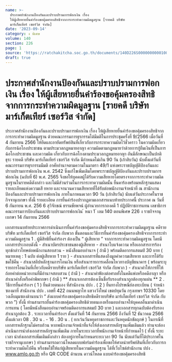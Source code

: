 ```yaml
---
name: >-
  ประกาศสำนักงานป้องกันและปราบปรามการฟอกเงิน เรื่อง
  ให้ผู้เสียหายยื่นคำร้องขอคุ้มครองสิทธิจากการกระทำความผิดมูลฐาน [รายคดี บริษัท
  มาร์เก็ตเทียร์ เซอร์วิส จำกัด]
date: '2023-09-14'
category: ง พิเศษ
volume: 140
section: 226
page: 1
source: 'https://ratchakitcha.soc.go.th/documents/140D226S0000000000100.pdf'
draft: true
---
```


# ประกาศสำนักงานป้องกันและปราบปรามการฟอกเงิน เรื่อง ให้ผู้เสียหายยื่นคำร้องขอคุ้มครองสิทธิจากการกระทำความผิดมูลฐาน [รายคดี บริษัท มาร์เก็ตเทียร์ เซอร์วิส จำกัด]

ประกาศสำนักงานป้องกันและปราบปรามการฟอกเงิน เรื่อง ให้ผู้เสียหายยื่นคำร้องขอคุ้มครองสิทธิจากการกระทำความผิดมูลฐาน ด้วยคณะกรรมการธุรกรรมได้มีมติในการประชุมครั้งที่ 9/2566 เมื่อวันที่ 4 กันยายน 2566 ให้ยึดและอายัดทรัพย์สินที่เกี่ยวกับการกระทาความผิดไว้ชั่วคราว ในความผิดเกี่ยวกับการฉ้อโกงประชาชน ตามประมวลกฎหมายอาญา ความผิดตามกฎหมายว่าด้วยการกู้ยืมเงินที่เป็นการฉ้อโกงประชาชน และความผิด เกี่ยวกับการฉ้อโกงตามประมวลกฎหมายอาญา อันมีลักษณะเป็นปกติธุระ รายคดี บริษัท มาร์เก็ตเทียร์ เซอร์วิส จำกัด มีกำหนดไม่เกิน 90 วัน (เก้าสิบวัน) นับตั้งแต่วันที่คณะกรรมการธุรกรรมมีมติ อาศัยอำนาจตามความในมาตรา 49/1 แห่งพระราชบัญญัติป้องกันและปราบปรามการฟอกเงิน พ.ศ. 2542 ซึ่งแก้ไขเพิ่มเติมโดยพระราชบัญญัติป้องกันและปราบปรามการฟอกเงิน (ฉบับที่ 6) พ.ศ. 2565 จึงขอให้บุคคลผู้ได้รับความเสียหายโดยตรงจากการกระทำความผิดมูลฐานในรายคดีดังกล่าว และไม่มีส่วนร่วมในการกระทาความผิดนั้น ยื่นคาร้องพร้อมหลักฐานแสดงรายละเอียดแห่งความเสี ยหาย และจานวนความเสียหายที่ได้รับต่อพนักงานเจ้าหน้าที่ ณ สานักงานป้องกันและปราบปรามการฟอกเงิน ภายในกาหนดเวลา 90 วัน (เก้าสิบวัน) นับแต่วันประกาศในราชกิจจานุเบกษา ทั้งนี้ รายละเอียด การยื่นคำร้องปรากฏตามเอกสารแนบท้ายประกาศนี้ ประกาศ ณ วันที่ 6 กันยายน พ.ศ. 256 6 สุวิจักขณ์ ธรรมชัยพจน์ ผู้อำนวยการกองคดี 1 ปฏิบัติราชการแทน เลขาธิการคณะกรรมการป้องกันและปราบปรามการฟอกเงิน ้ หนา 1 ่ เลม 140 ตอนพิเศษ 226 ง ราชกิจจานุเบกษา 14 กันยายน 2566

เอกสารแนบท้ายประกาศการดําเนินการยื่นคําร้องขอคุ้มครองสิทธิจากการกระทําความผิดมูลฐาน คดีรายบริษัท มาร์เก็ตเทียร์ เซอร์วิส จํากัด กับพวก ขั้นตอนและวิธีการยื่นคําร้องขอคุ้มครองสิทธิจากการกระทําความผิดมูลฐาน 1 . ผู้มีสิทธิยื่นคําร้องฯ ต้องเป็น “ ผู้เสียหาย ” จากการกระทําความผิดมูลฐาน โดยมีเอกสารประกอบดังนี้ - สําเนาบัตรประชาชนของผู้เสียหาย - สําเนาใบแจ้งความ หรือเอกสารการร้องทุกข์กล่าวโทษต่อพนักงานสอบสวน - หนังสือมอบอํานาจ ( ถ้ามี ) พร้อมติดอากรแสตมป์ 30 บาท ( หมายเหตุ : 1 ฉบับ ต่อผู้เสียหาย 1 ราย ) - สําเนาเอกสารที่แสดงถึงมูลค่าความเสียหาย และการได้รับชดใช้คืน - สําเนาสลิปหลักฐานการโอนเงิน หรือสําเนารายการเคลื่อนไหวทางบัญชีธนาคาร ( พร้อมระบุรายการโอนเงินที่เกี่ยวกับคดีรายบริษัท มาร์เก็ตเทียร์ เซอร์วิส จํากัด กับพวก ) - สําเนาคําให้การที่ให้ถ้อยคําต่อหน่วยงานที่มีอํานาจสอบสวน ( ถ้ามี ) - สําเนาคําฟ้องต่อศาลทั้งในคดีแพ่งหรือคดีอาญา หรือสําเนาคําสั่งหรือคําพิพากษา ( ถ้ามี ) ** สําเนาเอกสารต้องเซ็นชื่อรับรองสําเนาถูกต้องทุกแผ่น ** 2 . วิธีการยื่นคําร้องฯ ( 1 ) ยื่นด้วยตนเอง ที่สํานักงาน ปปง . ( 2 ) ยื่นทางไปรษณีย์ลงทะเบียน ( จ่าหน้าซองมาที่ สํานักงาน ปปง . เลขที่ 422 ถนนพญาไท แขวงวังใหม่ เขตปทุมวัน กรุงเทพฯ 10330 โดยวงเล็บมุมซองด้านบนว่า “ ส่งแบบคําร้องขอคุ้มครองสิทธิคดีรายบริษัท มาร์เก็ตเทียร์ เซอร์วิส จํากัด กับพวก ”) ทั้งนี้ ท่านสามารถยื่นคําร้องขอคุ้มครองสิทธิด้วยตนเองหรือมอบอํานาจให้บุคคลอื่นมาดําเนินการแทน ( โดยมีหนังสือมอบอํานาจพร้อมติดอากรแสตมป์ 30 บาท ) และเอกสารทุกฉบับต้องรับรองสําเนาถูกต้อง 3 . ระยะเวลายื่นคําร้องฯ ตั้งแต่วันที่ 14 กันยายน 2566 ถึงวันที่ 12 ธันวาคม 2566 ตั้งแต่เวลา 08 . 30 น . - 16 . 30 น . ( ยกเว้นวันหยุดราชการและวันหยุดนักขัตฤกษ์ ) ในกรณีที่เอกสารหลักฐานไม่ครบถ้วน หากพนักงานเจ้าหน้าที่แจ้งให้ส่งเอกสารหลักฐานเพิ่มเติมแล้ว ท่านจะต้อง ดําเนินการนําส่งเอกสารหลักฐานเพิ่มเติม ภายในระยะเวลาที่พนักงานเจ้าหน้าที่กําหนดไว้ ( ทั้งนี้ ระยะเวลา นําส่งเอกสารเพิ่มเติมดังกล่าว ต้องอยู่ภายในกําหนดระยะเวลา 90 วัน นับแต่วันที่ได้ประกาศในราชกิจจานุเบกษา ) ท่านสามารถดาวน์โหลดแบบฟอร์มคําร้องเพื่อขอให้ศาลนําทรัพย์สินที่เกี่ยวกับการกระทําความผิดไปคืน หรือชดใช้ให้แก่ผู้เสียหายในความผิดมูลฐาน ได้ที่เว็บไซต์สํานักงาน ปปง . www.amlo.go.th หรือ QR CODE ด้านบน ดาวน์โหลด แบบคําร้องขอคุ้มครองสิทธิ
